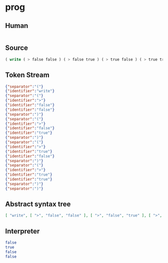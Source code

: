 # prog
## Human
```

```
## Source
```lisp
( write ( > false false ) ( > false true ) ( > true false ) ( > true true ) )
```
## Token Stream
```json
{"separator":"("}
{"identifier":"write"}
{"separator":"("}
{"identifier":">"}
{"identifier":"false"}
{"identifier":"false"}
{"separator":")"}
{"separator":"("}
{"identifier":">"}
{"identifier":"false"}
{"identifier":"true"}
{"separator":")"}
{"separator":"("}
{"identifier":">"}
{"identifier":"true"}
{"identifier":"false"}
{"separator":")"}
{"separator":"("}
{"identifier":">"}
{"identifier":"true"}
{"identifier":"true"}
{"separator":")"}
{"separator":")"}
```
## Abstract syntax tree
```json
[ "write", [ ">", "false", "false" ], [ ">", "false", "true" ], [ ">", "true", "false" ], [ ">", "true", "true" ] ]

```
## Interpreter
```bash
false
true
false
false
```